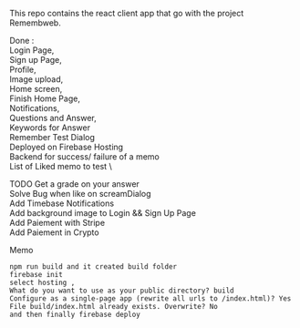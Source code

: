 This repo contains the react client app that go with the project Remembweb.

Done :\
Login Page,\
Sign up Page,\
Profile,\
Image upload,\
Home screen, \
Finish Home Page,\
Notifications,\
Questions and Answer, \
 Keywords for Answer \
 Remember Test Dialog \
Deployed on Firebase Hosting \
Backend for success/ failure of a memo \
List of Liked memo to test \

TODO 
Get a grade on your answer \
Solve Bug when like on screamDialog \
Add Timebase Notifications\
Add background image to Login && Sign Up Page\
Add Paiement with Stripe\
Add Paiement in Crypto

Memo 

    npm run build and it created build folder 
    firebase init 
    select hosting , 
    What do you want to use as your public directory? build 
    Configure as a single-page app (rewrite all urls to /index.html)? Yes 
    File build/index.html already exists. Overwrite? No 
    and then finally firebase deploy 
